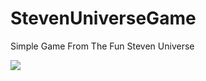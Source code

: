 # StevenUniverseGame
Simple Game From The Fun Steven Universe

![](https://github.com/Dizziolica/StevenUniverseGame/blob/main/steven.gif)
